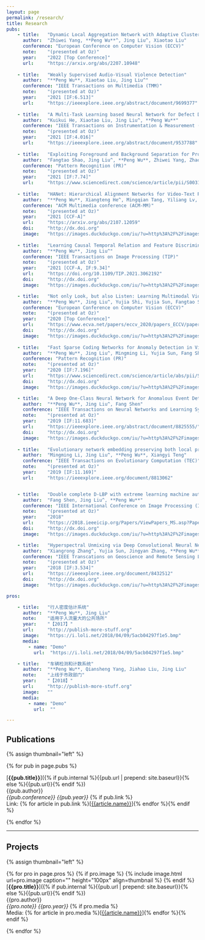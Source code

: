 ```yaml
---
layout: page
permalink: /research/
title: Research
pubs:
    - title:   "Dynamic Local Aggregation Network with Adaptive Clusterer for Anomaly Detection"
      author:  "Zhiwei Yang, **Peng Wu**^, Jing Liu^, Xiaotao Liu"
      conference: "European Conference on Computer Vision (ECCV)"
      note:    "(presented at Oz)"
      year:    "2022 [Top Conference]"
      url:     "https://arxiv.org/abs/2207.10948" 
      
    - title:   "Weakly Supervised Audio-Visual Violence Detection"
      author:  "**Peng Wu**, Xiaotao Liu, Jing Liu^"
      conference: "IEEE Transactions on Multimedia (TMM)"
      note:    "(presented at Oz)"
      year:    "2021 [IF:6.513]"
      url:     "https://ieeexplore.ieee.org/abstract/document/9699377" 
      
    - title:   "A Multi-Task Learning based Neural Network for Defect Detection on Textured Surfaces under Weak Supervision"
      author:  "Kuikui He, Xiaotao Liu, Jing Liu^, **Peng Wu**"
      conference: "IEEE Transactions on Instrumentation & Measurement (TIM)"
      note:    "(presented at Oz)"
      year:    "2021 [IF:4.016]"
      url:     "https://ieeexplore.ieee.org/abstract/document/9537788" 
    
    - title:   "Exploiting Foreground and Background Separation for Prohibited Item Detection in Overlapping X-Ray Images"
      author:  "Fangtao Shao, Jing Liu^, **Peng Wu**, Zhiwei Yang, Zhaoyang Wu"
      conference: "Pattern Recognition (PR)"
      note:    "(presented at Oz)"
      year:    "2021 [IF:7.74]"
      url:     "https://www.sciencedirect.com/science/article/pii/S0031320321004416"
    
    - title:   "HANet: Hierarchical Alignment Networks for Video-Text Retrieval"
      author:  "**Peng Wu**, Xiangteng He^, Mingqian Tang, Yiliang Lv, Jing Liu^"
      conference: "ACM Multimedia conference (ACM-MM)"
      note:    "(presented at Oz)"
      year:    "2021 [CCF-A]"
      url:     "https://arxiv.org/abs/2107.12059"
      doi:     "http://dx.doi.org"
      image:   "https://images.duckduckgo.com/iu/?u=http%3A%2F%2Fimages.moviepostershop.com%2Fthe-matrix-movie-poster-1999-1020518087.jpg&f=1"
      
    - title:   "Learning Causal Temporal Relation and Feature Discrimination for Anomaly Detection"
      author:  "**Peng Wu**, Jing Liu^"
      conference: "IEEE Transactions on Image Processing (TIP)"
      note:    "(presented at Oz)"
      year:    "2021 [CCF-A, IF:9.34]"
      url:     "https://doi.org/10.1109/TIP.2021.3062192"
      doi:     "http://dx.doi.org"
      image:   "https://images.duckduckgo.com/iu/?u=http%3A%2F%2Fimages.moviepostershop.com%2Fthe-matrix-movie-poster-1999-1020518087.jpg&f=1"

    - title:   "Not only Look, but also Listen: Learning Multimodal Violence Detection under Weak Supervision"
      author:  "**Peng Wu**, Jing Liu^, Yujia Shi, Yujia Sun, Fangtao Shao, Zhaoyang Wu, Zhi Wei Yang"
      conference: "European Conference on Computer Vision (ECCV)"
      note:    "(presented at Oz)"
      year:    "2020 [Top Conference]"
      url:     "https://www.ecva.net/papers/eccv_2020/papers_ECCV/papers/123750324.pdf"
      doi:     "http://dx.doi.org"
      image:   "https://images.duckduckgo.com/iu/?u=http%3A%2F%2Fimages.moviepostershop.com%2Fthe-matrix-movie-poster-1999-1020518087.jpg&f=1"
     
    - title:   "Fast Sparse Coding Networks for Anomaly Detection in Videos"
      author:  "**Peng Wu**, Jing Liu^, Mingming Li, Yujia Sun, Fang Shen"
      conference: "Pattern Recognition (PR)"
      note:    "(presented at Oz)"
      year:    "2020 [IF:7.196]"
      url:     "https://www.sciencedirect.com/science/article/abs/pii/S0031320320303186"
      doi:     "http://dx.doi.org"
      image:   "https://images.duckduckgo.com/iu/?u=http%3A%2F%2Fimages.moviepostershop.com%2Fthe-matrix-movie-poster-1999-1020518087.jpg&f=1"

    - title:   "A Deep One-Class Neural Network for Anomalous Event Detection in Complex Scenes"
      author:  "**Peng Wu**, Jing Liu^, Fang Shen"
      conference: "IEEE Transactions on Neural Networks and Learning Systems (TNNLS)"
      note:    "(presented at Oz)"
      year:    "2019 [IF:11.683]"
      url:     "https://ieeexplore.ieee.org/abstract/document/8825555/"
      doi:     "http://dx.doi.org"
      image:   "https://images.duckduckgo.com/iu/?u=http%3A%2F%2Fimages.moviepostershop.com%2Fthe-matrix-movie-poster-1999-1020518087.jpg&f=1"
      
    - title:   "Evolutionary network embedding preserving both local proximity and community structure"
      author:  "Mingming Li, Jing Liu^, **Peng Wu**, Xiangyi Teng"
      conference: "IEEE Transactions on Evolutionary Computation (TEC)"
      note:    "(presented at Oz)"
      year:    "2019 [IF:11.169]"
      url:     "https://ieeexplore.ieee.org/document/8813062"


    - title:   "Double complete D-LBP with extreme learning machine auto-encoder and cascade forest for facial expression analysis"
      author:  "Fang Shen, Jing Liu^, **Peng Wu**"
      conference: "IEEE International Conference on Image Processing (ICIP)"
      note:    "(presented at Oz)"
      year:    "2018"
      url:     "https://2018.ieeeicip.org/Papers/ViewPapers_MS.asp?PaperNum=1984"
      doi:     "http://dx.doi.org"
      image:   "https://images.duckduckgo.com/iu/?u=http%3A%2F%2Fimages.moviepostershop.com%2Fthe-matrix-movie-poster-1999-1020518087.jpg&f=1"

    - title:   "Hyperspectral Unmixing via Deep Convolutional Neural Networks"
      author:  "Xiangrong Zhang^, Yujia Sun, Jingyan Zhang, **Peng Wu**, Licheng Jiao"
      conference: "IEEE Transcations on Geoscience and Remote Sensing Letters (TGRSL)"
      note:    "(presented at Oz)"
      year:    "2018 [IF:3.534]"
      url:     "https://ieeexplore.ieee.org/document/8432512"
      doi:     "http://dx.doi.org"
      image:   "https://images.duckduckgo.com/iu/?u=http%3A%2F%2Fimages.moviepostershop.com%2Fthe-matrix-movie-poster-1999-1020518087.jpg&f=1"

pros:

    - title:   "行人密度估计系统"
      author:  "**Peng Wu**, Jing Liu"
      note:    "适用于人流量大的公共场所"
      year:    "【2017】"
      url:     "http://publish-more-stuff.org"
      image:   "https://i.loli.net/2018/04/09/5acb04297f1e5.bmp"
      media:
        - name: "Demo"
          url:  "https://i.loli.net/2018/04/09/5acb04297f1e5.bmp"

    - title:   "车辆检测和计数系统"
      author:  "**Peng Wu**, Qiansheng Yang, Jiahao Liu, Jing Liu"
      note:    "上线于市政部门"
      year:    "【2018】"
      url:     "http://publish-more-stuff.org"
      image:   ""
      media:
        - name: "Demo"
          url:  ""

---
```


## Publications


  {% assign thumbnail="left" %}

  {% for pub in page.pubs %}

  [**{{pub.title}}**]({% if pub.internal %}{{pub.url | prepend: site.baseurl}}{% else %}{{pub.url}}{% endif %})<br />
  {{pub.author}}<br />
  *{{pub.conference}}*
   *{{pub.year}}* 
  {% if pub.link %}<br />Link: {% for article in pub.link %}[[{{article.name}}]({{article.url}})]{% endfor %}{% endif %}

  {% endfor %}

  

---

## Projects

{% assign thumbnail="left" %}

{% for pro in page.pros %}
{% if pro.image %}
{% include image.html url=pro.image caption="" height="100px" align=thumbnail %}
{% endif %}
[**{{pro.title}}**]({% if pub.internal %}{{pub.url | prepend: site.baseurl}}{% else %}{{pub.url}}{% endif %})<br />
{{pro.author}}<br />
*{{pro.note}}*
 *{{pro.year}}* 
{% if pro.media %}<br />Media: {% for article in pro.media %}[[{{article.name}}]({{article.url}})]{% endfor %}{% endif %}

{% endfor %}

